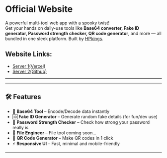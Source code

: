# Official Website

A powerful multi-tool web app with a spooky twist!  
Get your hands on daily-use tools like **Base64 converter, Fake ID generator, Password strength checker, QR code generator**, and more — all bundled in one sleek platform. Built by [HPkings](https://github.com/Hpkings777).

## Website Links:
- [Server 1(Vercel)](https://hpkingsofficial.vercel.app)
- [Server 2(Github)](https://hpkings777.github.io/hpkingsofficial)

---

---

## 🛠️ Features

- 🔐 **Base64 Tool** – Encode/Decode data instantly  
- 🆔 **Fake ID Generator** – Generate random fake details (for fun/dev use)  
- 🧠 **Password Strength Checker** – Check how strong your password really is  
- 🧰 **File Engineer** – File tool coming soon...  
- 📲 **QR Code Generator** – Make QR codes in 1 click  
- ⚡ **Responsive UI** – Fast, minimal and mobile-friendly

---
